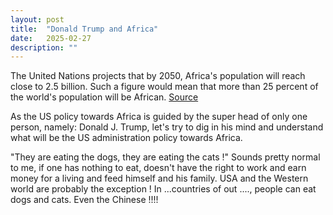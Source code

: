```yaml
---
layout: post
title:  "Donald Trump and Africa"
date:   2025-02-27
description: ""
---
```


<p class="intro"><span class="dropcap">T</span>he United Nations projects that by 2050, Africa's population will reach close to 2.5 billion. Such a figure would mean that more than 25 percent of the world's population will be African. <a href="https://www.imf.org/-/media/Files/Publications/Fandd/Article/2023/September/Picture-this-0923.ashx">Source</a></p>

As the US policy towards Africa is guided by the super head of only one person, namely: Donald J. Trump, let's try to dig in his mind and understand what will be the US administration policy towards Africa.

"They are eating the dogs, they are eating the cats !"
Sounds pretty normal to me, if one has nothing to eat, doesn't have the right to work and earn money for a living and feed himself and his family.
USA and the Western world are probably the exception ! In ...countries of out ...., people can eat dogs and cats. Even the Chinese !!!!

